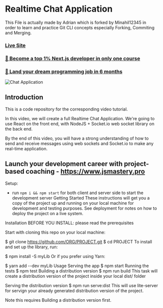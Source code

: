 # Realtime Chat Application
This File is actually made by Adrian which is forked by Minahil12345 in order to learn and practice Git CLI concepts especially Forking, Commiting and Merging.
### [Live Site](https://realtime-chat-application.netlify.com)

### [🌟 Become a top 1% Next.js developer in only one course](https://jsmastery.pro/next15)
### [🚀 Land your dream programming job in 6 months](https://jsmastery.pro/masterclass)

![Chat Application](https://i.ytimg.com/vi/ZwFA3YMfkoc/maxresdefault.jpg)

## Introduction
This is a code repository for the corresponding video tutorial. 

In this video, we will create a full Realtime Chat Application. We're going to use  React on the front end, with NodeJS + Socket.io web socket library on the back end. 

By the end of this video, you will have a strong understanding of how to send and receive messages using web sockets and Socket.io to make any real-time application.

## Launch your development career with project-based coaching - https://www.jsmastery.pro

Setup:
- run ```npm i && npm start``` for both client and server side to start the development server
Getting Started
These instructions will get you a copy of the project up and running on your local machine for development and testing purposes. See deployment for notes on how to deploy the project on a live system.

Installation
BEFORE YOU INSTALL: please read the prerequisites

Start with cloning this repo on your local machine:

$ git clone https://github.com/ORG/PROJECT.git
$ cd PROJECT
To install and set up the library, run:

$ npm install -S myLib
Or if you prefer using Yarn:

$ yarn add --dev myLib
Usage
Serving the app
$ npm start
Running the tests
$ npm test
Building a distribution version
$ npm run build
This task will create a distribution version of the project inside your local dist/ folder

Serving the distribution version
$ npm run serve:dist
This will use lite-server for servign your already generated distribution version of the project.

Note this requires Building a distribution version first.